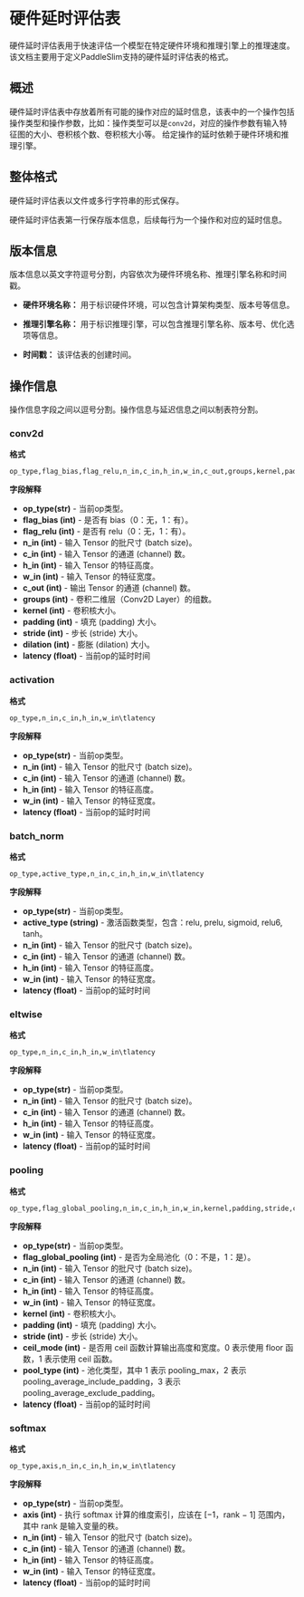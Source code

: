 # 硬件延时评估表

硬件延时评估表用于快速评估一个模型在特定硬件环境和推理引擎上的推理速度。
该文档主要用于定义PaddleSlim支持的硬件延时评估表的格式。

## 概述

硬件延时评估表中存放着所有可能的操作对应的延时信息，该表中的一个操作包括操作类型和操作参数，比如：操作类型可以是`conv2d`，对应的操作参数有输入特征图的大小、卷积核个数、卷积核大小等。
给定操作的延时依赖于硬件环境和推理引擎。

## 整体格式

硬件延时评估表以文件或多行字符串的形式保存。

硬件延时评估表第一行保存版本信息，后续每行为一个操作和对应的延时信息。

## 版本信息

版本信息以英文字符逗号分割，内容依次为硬件环境名称、推理引擎名称和时间戳。

- **硬件环境名称：** 用于标识硬件环境，可以包含计算架构类型、版本号等信息。

- **推理引擎名称：** 用于标识推理引擎，可以包含推理引擎名称、版本号、优化选项等信息。

- **时间戳：** 该评估表的创建时间。

## 操作信息

操作信息字段之间以逗号分割。操作信息与延迟信息之间以制表符分割。

### conv2d

**格式**

```
op_type,flag_bias,flag_relu,n_in,c_in,h_in,w_in,c_out,groups,kernel,padding,stride,dilation\tlatency
```

**字段解释**

- **op_type(str)** - 当前op类型。
- **flag_bias (int)** - 是否有 bias（0：无，1：有）。
- **flag_relu (int)** - 是否有 relu（0：无，1：有）。
- **n_in (int)** - 输入 Tensor 的批尺寸 (batch size)。
- **c_in (int)** - 输入 Tensor 的通道 (channel) 数。
- **h_in (int)** - 输入 Tensor 的特征高度。
- **w_in (int)** - 输入 Tensor 的特征宽度。
- **c_out (int)** - 输出 Tensor 的通道 (channel) 数。
- **groups (int)** - 卷积二维层（Conv2D Layer）的组数。
- **kernel (int)** - 卷积核大小。
- **padding (int)** - 填充 (padding) 大小。
- **stride (int)** - 步长 (stride) 大小。
- **dilation (int)** - 膨胀 (dilation) 大小。
- **latency (float)** - 当前op的延时时间

### activation

**格式**

```
op_type,n_in,c_in,h_in,w_in\tlatency
```

**字段解释**

- **op_type(str)** - 当前op类型。
- **n_in (int)** - 输入 Tensor 的批尺寸 (batch size)。
- **c_in (int)** - 输入 Tensor 的通道 (channel) 数。
- **h_in (int)** - 输入 Tensor 的特征高度。
- **w_in (int)** - 输入 Tensor 的特征宽度。
- **latency (float)** - 当前op的延时时间

### batch_norm

**格式**

```
op_type,active_type,n_in,c_in,h_in,w_in\tlatency
```

**字段解释**

- **op_type(str)** - 当前op类型。
- **active_type (string)** - 激活函数类型，包含：relu, prelu, sigmoid, relu6, tanh。
- **n_in (int)** - 输入 Tensor 的批尺寸 (batch size)。
- **c_in (int)** - 输入 Tensor 的通道 (channel) 数。
- **h_in (int)** - 输入 Tensor 的特征高度。
- **w_in (int)** - 输入 Tensor 的特征宽度。
- **latency (float)** - 当前op的延时时间

### eltwise

**格式**

```
op_type,n_in,c_in,h_in,w_in\tlatency
```

**字段解释**

- **op_type(str)** - 当前op类型。
- **n_in (int)** - 输入 Tensor 的批尺寸 (batch size)。
- **c_in (int)** - 输入 Tensor 的通道 (channel) 数。
- **h_in (int)** - 输入 Tensor 的特征高度。
- **w_in (int)** - 输入 Tensor 的特征宽度。
- **latency (float)** - 当前op的延时时间

### pooling

**格式**

```
op_type,flag_global_pooling,n_in,c_in,h_in,w_in,kernel,padding,stride,ceil_mode,pool_type\tlatency
```

**字段解释**

- **op_type(str)** - 当前op类型。
- **flag_global_pooling (int)** - 是否为全局池化（0：不是，1：是）。
- **n_in (int)** - 输入 Tensor 的批尺寸 (batch size)。
- **c_in (int)** - 输入 Tensor 的通道 (channel) 数。
- **h_in (int)** - 输入 Tensor 的特征高度。
- **w_in (int)** - 输入 Tensor 的特征宽度。
- **kernel (int)** - 卷积核大小。
- **padding (int)** - 填充 (padding) 大小。
- **stride (int)** - 步长 (stride) 大小。
- **ceil_mode (int)** - 是否用 ceil 函数计算输出高度和宽度。0 表示使用 floor 函数，1 表示使用 ceil 函数。
- **pool_type (int)** - 池化类型，其中 1 表示 pooling_max，2 表示 pooling_average_include_padding，3 表示 pooling_average_exclude_padding。
- **latency (float)** - 当前op的延时时间

### softmax

**格式**

```
op_type,axis,n_in,c_in,h_in,w_in\tlatency
```

**字段解释**

- **op_type(str)** - 当前op类型。
- **axis (int)** - 执行 softmax 计算的维度索引，应该在 [−1，rank − 1] 范围内，其中 rank 是输入变量的秩。
- **n_in (int)** - 输入 Tensor 的批尺寸 (batch size)。
- **c_in (int)** - 输入 Tensor 的通道 (channel) 数。
- **h_in (int)** - 输入 Tensor 的特征高度。
- **w_in (int)** - 输入 Tensor 的特征宽度。
- **latency (float)** - 当前op的延时时间
